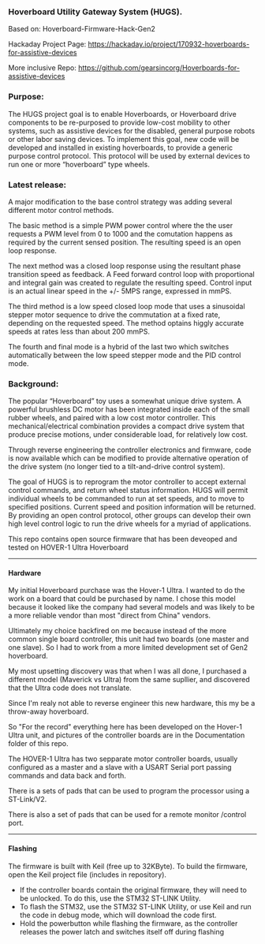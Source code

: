 
### Hoverboard Utility Gateway System (HUGS).

Based on: Hoverboard-Firmware-Hack-Gen2 

Hackaday Project Page: https://hackaday.io/project/170932-hoverboards-for-assistive-devices

More inclusive Repo: https://github.com/gearsincorg/Hoverboards-for-assistive-devices

### Purpose:
The HUGS project goal is to enable Hoverboards, or Hoverboard drive components to be re-purposed to provide low-cost mobility to other systems, such as assistive devices for the disabled, general purpose robots or other labor saving devices.
To implement this goal, new code will be developed and installed in existing hoverboards, to provide a generic purpose control protocol.  This protocol will be used by external devices to run one or more “hoverboard” type wheels.  

### Latest release:
A major modification to the base control strategy was adding several different motor control methods.

The basic method is a simple PWM power control where the the user requests a PWM level from 0 to 1000 and the comutation happens as required by the current sensed position.  The resulting speed is an open loop response.

The next method was a closed loop response using the resultant phase transition speed as feedback. A Feed forward control loop with proportional and integral gain was created to regulate the resulting speed.  Control input is an actual linear speed in the +/- 5MPS range, expressed in mmPS.

The third method is a low speed closed loop mode that uses a sinusoidal stepper motor sequence to drive the commutation at a fixed rate, depending on the requested speed.  The method optains higgly accurate speeds at rates less than about 200 mmPS.

The fourth and final mode is a hybrid of the last two which switches automatically between the low speed stepper mode and the PID control mode.

### Background:
The popular “Hoverboard” toy uses a somewhat unique drive system.  A powerful brushless DC motor has been integrated inside each of the small rubber wheels, and paired with a low cost motor controller.  This mechanical/electrical combination provides a compact drive system that produce precise motions, under considerable load, for relatively low cost.

Through reverse engineering the controller electronics and firmware, code is now available which can be modified to provide alternative operation of the drive system (no longer tied to a tilt-and-drive control system).

The goal of HUGS is to reprogram the motor controller to accept external control commands, and return wheel status information.  HUGS will permit individual wheels to be commanded to run at set speeds, and to move to specified positions.  Current speed and position information will be returned.
By providing an open control protocol, other groups can develop their own high level control logic to run the drive wheels for a myriad of applications.

This repo contains open source firmware that has been deveoped and tested on HOVER-1 Ultra Hoverboard

---

#### Hardware
My initial Hoverboard purchase was the Hover-1 Ultra.  I wanted to do the work on a board that could be purchased by name.
I chose this model because it looked like the company had several models and was likely to be a more reliable vendor than most "direct from China" vendors.

Ultimately my choice backfired on me because instead of the more common single board controller, this unit had two boards (one master and one slave).  So I had to work from a more limited development set of Gen2 hoverboard.

My most upsetting discovery was that when I was all done, I purchased a different model (Maverick vs Ultra) from the same supllier, and discovered that the Ultra code does not translate.   

Since I'm realy not able to reverse engineer this new hardware, this my be a throw-away hoverboard.

So "For the record" everything here has been developed on the Hover-1 Ultra unit, and pictures of the controller boards are in the Documentation folder of this repo.

The HOVER-1 Ultra has two sepparate motor controller boards, usually configured as a master and a slave with a USART Serial port passing commands and data back and forth.

There is a sets of pads that can be used to program the processor using a ST-Link/V2.

There is also a set of pads that can be used for a remote monitor /control port.

---

#### Flashing

The firmware is built with Keil (free up to 32KByte). 
To build the firmware, open the Keil project file (includes in repository).

- If the controller boards contain the original firmware, they will need to be unlocked. To do this, use the STM32 ST-LINK Utility.
- To flash the STM32, use the STM32 ST-LINK Utility, or use Keil and run the code in debug mode, which will download the code first.
- Hold the powerbutton while flashing the firmware, as the controller releases the power latch and switches itself off during flashing
